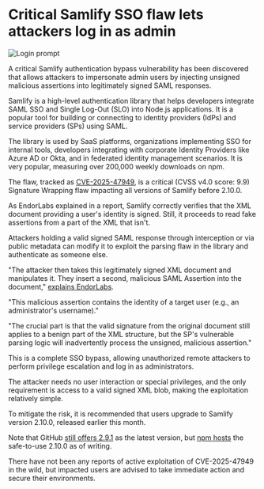 # Critical Samlify SSO flaw lets attackers log in as admin

![Login prompt](https://www.bleepstatic.com/content/hl-images/2025/05/21/login-prompt.jpg)

A critical Samlify authentication bypass vulnerability has been discovered that allows attackers to impersonate admin users by injecting unsigned malicious assertions into legitimately signed SAML responses.

Samlify is a high-level authentication library that helps developers integrate SAML SSO and Single Log-Out (SLO) into Node.js applications. It is a popular tool for building or connecting to identity providers (IdPs) and service providers (SPs) using SAML.

The library is used by SaaS platforms, organizations implementing SSO for internal tools, developers integrating with corporate Identity Providers like Azure AD or Okta, and in federated identity management scenarios. It is very popular, measuring over 200,000 weekly downloads on npm.

The flaw, tracked as [CVE-2025-47949](https://nvd.nist.gov/vuln/detail/CVE-2025-47949), is a critical (CVSS v4.0 score: 9.9) Signature Wrapping flaw impacting all versions of Samlify before 2.10.0.

As EndorLabs explained in a report, Samlify correctly verifies that the XML document providing a user's identity is signed. Still, it proceeds to read fake assertions from a part of the XML that isn't.

Attackers holding a valid signed SAML response through interception or via public metadata can modify it to exploit the parsing flaw in the library and authenticate as someone else.

"The attacker then takes this legitimately signed XML document and manipulates it. They insert a second, malicious SAML Assertion into the document," [explains EndorLabs](https://www.endorlabs.com/learn/cve-2025-47949-reveals-flaw-in-samlify-that-opens-door-to-saml-single-sign-on-bypass).

"This malicious assertion contains the identity of a target user (e.g., an administrator's username)."

"The crucial part is that the valid signature from the original document still applies to a benign part of the XML structure, but the SP's vulnerable parsing logic will inadvertently process the unsigned, malicious assertion."

This is a complete SSO bypass, allowing unauthorized remote attackers to perform privilege escalation and log in as administrators.

The attacker needs no user interaction or special privileges, and the only requirement is access to a valid signed XML blob, making the exploitation relatively simple.

To mitigate the risk, it is recommended that users upgrade to Samlify version 2.10.0, released earlier this month.

Note that GitHub [still offers 2.9.1](https://github.com/tngan/samlify/releases) as the latest version, but [npm hosts](https://www.npmjs.com/package/samlify) the safe-to-use 2.10.0 as of writing.

There have not been any reports of active exploitation of CVE-2025-47949 in the wild, but impacted users are advised to take immediate action and secure their environments.